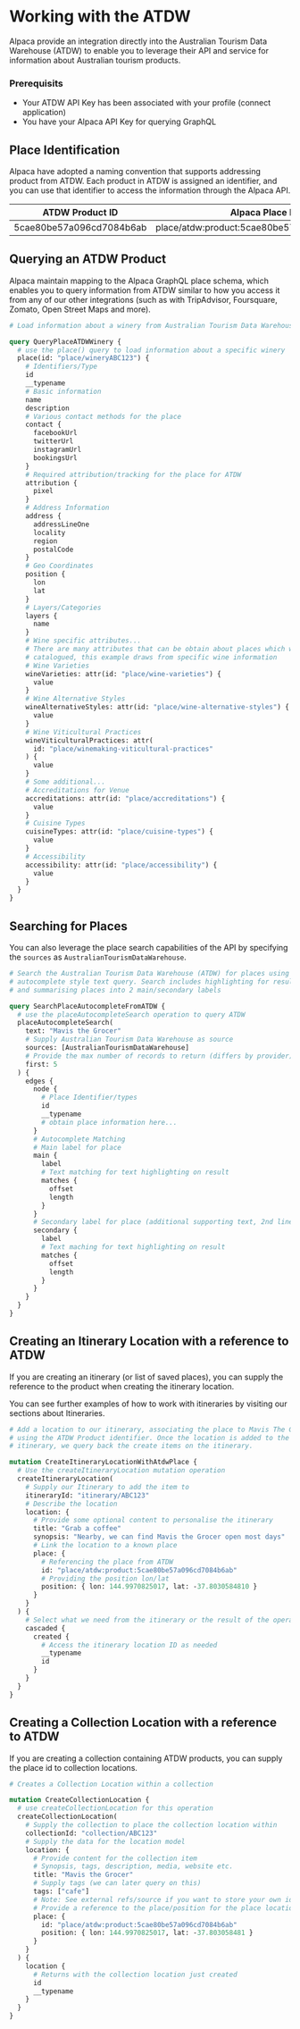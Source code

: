 # Working with the ATDW

Alpaca provide an integration directly into the Australian Tourism Data
Warehouse (ATDW) to enable you to leverage their API and service for information
about Australian tourism products.

### Prerequisits

- Your ATDW API Key has been associated with your profile (connect application)
- You have your Alpaca API Key for querying GraphQL

## Place Identification

Alpaca have adopted a naming convention that supports addressing product from
ATDW. Each product in ATDW is assigned an identifier, and you can use that
identifier to access the information through the Alpaca API.

| ATDW Product ID          | Alpaca Place ID                             |
| ------------------------ | ------------------------------------------- |
| 5cae80be57a096cd7084b6ab | place/atdw:product:5cae80be57a096cd7084b6ab |

## Querying an ATDW Product

Alpaca maintain mapping to the Alpaca GraphQL place schema, which enables you
to query information from ATDW similar to how you access it from any of our
other integrations (such as with TripAdvisor, Foursquare, Zomato, Open Street
Maps and more).

```graphql
# Load information about a winery from Australian Tourism Data Warehouse

query QueryPlaceATDWWinery {
  # use the place() query to load information about a specific winery
  place(id: "place/wineryABC123") {
    # Identifiers/Type
    id
    __typename
    # Basic information
    name
    description
    # Various contact methods for the place
    contact {
      facebookUrl
      twitterUrl
      instagramUrl
      bookingsUrl
    }
    # Required attribution/tracking for the place for ATDW
    attribution {
      pixel
    }
    # Address Information
    address {
      addressLineOne
      locality
      region
      postalCode
    }
    # Geo Coordinates
    position {
      lon
      lat
    }
    # Layers/Categories
    layers {
      name
    }
    # Wine specific attributes...
    # There are many attributes that can be obtain about places which we have
    # catalogued, this example draws from specific wine information
    # Wine Varieties
    wineVarieties: attr(id: "place/wine-varieties") {
      value
    }
    # Wine Alternative Styles
    wineAlternativeStyles: attr(id: "place/wine-alternative-styles") {
      value
    }
    # Wine Viticultural Practices
    wineViticulturalPractices: attr(
      id: "place/winemaking-viticultural-practices"
    ) {
      value
    }
    # Some additional...
    # Accreditations for Venue
    accreditations: attr(id: "place/accreditations") {
      value
    }
    # Cuisine Types
    cuisineTypes: attr(id: "place/cuisine-types") {
      value
    }
    # Accessibility
    accessibility: attr(id: "place/accessibility") {
      value
    }
  }
}
```

## Searching for Places

You can also leverage the place search capabilities of the API by specifying
the `sources` as `AustralianTourismDataWarehouse`.

```graphql
# Search the Australian Tourism Data Warehouse (ATDW) for places using an
# autocomplete style text query. Search includes highlighting for results
# and summarising places into 2 main/secondary labels

query SearchPlaceAutocompleteFromATDW {
  # use the placeAutocompleteSearch operation to query ATDW
  placeAutocompleteSearch(
    text: "Mavis the Grocer"
    # Supply Australian Tourism Data Warehouse as source
    sources: [AustralianTourismDataWarehouse]
    # Provide the max number of records to return (differs by provider)
    first: 5
  ) {
    edges {
      node {
        # Place Identifier/types
        id
        __typename
        # obtain place information here...
      }
      # Autocomplete Matching
      # Main label for place
      main {
        label
        # Text matching for text highlighting on result
        matches {
          offset
          length
        }
      }
      # Secondary label for place (additional supporting text, 2nd line text)
      secondary {
        label
        # Text maching for text highlighting on result
        matches {
          offset
          length
        }
      }
    }
  }
}
```

## Creating an Itinerary Location with a reference to ATDW

If you are creating an itinerary (or list of saved places), you can supply
the reference to the product when creating the itinerary location.

You can see further examples of how to work with itineraries by visiting our
sections about Itineraries.

```graphql
# Add a location to our itinerary, associating the place to Mavis The Grocer
# using the ATDW Product identifier. Once the location is added to the
# itinerary, we query back the create items on the itinerary.

mutation CreateItineraryLocationWithAtdwPlace {
  # Use the createItineraryLocation mutation operation
  createItineraryLocation(
    # Supply our Itinerary to add the item to
    itineraryId: "itinerary/ABC123"
    # Describe the location
    location: {
      # Provide some optional content to personalise the itinerary
      title: "Grab a coffee"
      synopsis: "Nearby, we can find Mavis the Grocer open most days"
      # Link the location to a known place
      place: {
        # Referencing the place from ATDW
        id: "place/atdw:product:5cae80be57a096cd7084b6ab"
        # Providing the position lon/lat
        position: { lon: 144.9970825017, lat: -37.8030584810 }
      }
    }
  ) {
    # Select what we need from the itinerary or the result of the operation
    cascaded {
      created {
        # Access the itinerary location ID as needed
        __typename
        id
      }
    }
  }
}
```

## Creating a Collection Location with a reference to ATDW

If you are creating a collection containing ATDW products, you can supply the
place id to collection locations.

```graphql
# Creates a Collection Location within a collection

mutation CreateCollectionLocation {
  # use createCollectionLocation for this operation
  createCollectionLocation(
    # Supply the collection to place the collection location within
    collectionId: "collection/ABC123"
    # Supply the data for the location model
    location: {
      # Provide content for the collection item
      # Synopsis, tags, description, media, website etc.
      title: "Mavis the Grocer"
      # Supply tags (we can later query on this)
      tags: ["cafe"]
      # Note: See external refs/source if you want to store your own identifiers
      # Provide a reference to the place/position for the place location
      place: {
        id: "place/atdw:product:5cae80be57a096cd7084b6ab"
        position: { lon: 144.9970825017, lat: -37.803058481 }
      }
    }
  ) {
    location {
      # Returns with the collection location just created
      id
      __typename
    }
  }
}
```
